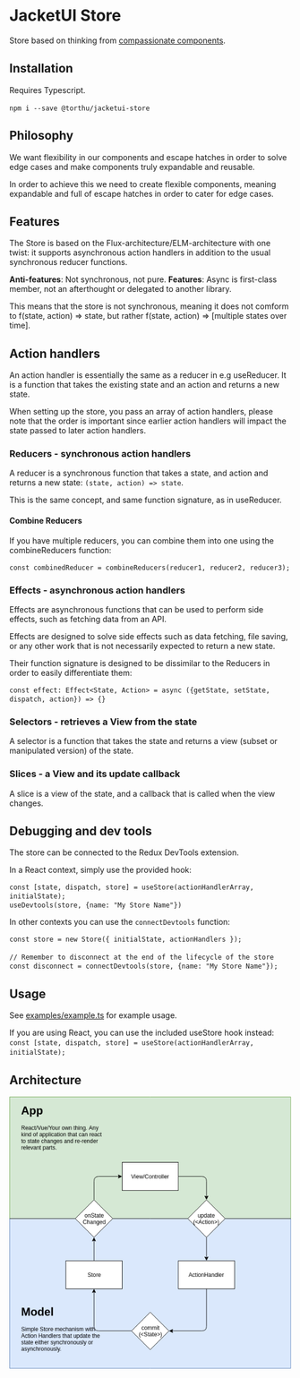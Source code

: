 # JacketUI Store

Store based on thinking from [compassionate components](https://www.youtube.com/watch?v=VKQAS3PNEVw&pp=ygUYY29tcGFzc2lvbmF0ZSBjb21wb25lbnRz).

## Installation

Requires Typescript.

`npm i --save @torthu/jacketui-store`

## Philosophy

We want flexibility in our components and escape hatches in order to solve edge cases and make components truly expandable and reusable.

In order to achieve this we need to create flexible components, meaning expandable and full of escape hatches in order to cater for edge cases.

## Features

The Store is based on the Flux-architecture/ELM-architecture with one twist: it supports asynchronous action handlers in addition to the usual synchronous reducer functions.

**Anti-features**: Not synchronous, not pure.
**Features**: Async is first-class member, not an afterthought or delegated to another library.

This means that the store is not synchronous, meaning it does not comform to f(state, action) => state, but rather f(state, action) => [multiple states over time].

## Action handlers

An action handler is essentially the same as a reducer in e.g useReducer. It is a function that takes the existing state and an action and returns a new state.

When setting up the store, you pass an array of action handlers, please note that the order is important since earlier action handlers will impact the state passed to later action handlers.

### Reducers - synchronous action handlers

A reducer is a synchronous function that takes a state, and action and returns a new state: `(state, action) => state`.

This is the same concept, and same function signature, as in useReducer.

#### Combine Reducers

If you have multiple reducers, you can combine them into one using the combineReducers function:

```
const combinedReducer = combineReducers(reducer1, reducer2, reducer3);
```

### Effects - asynchronous action handlers

Effects are asynchronous functions that can be used to perform side effects, such as fetching data from an API.

Effects are designed to solve side effects such as data fetching, file saving, or any other work that is not necessarily expected to return a new state.

Their function signature is designed to be dissimilar to the Reducers in order to easily differentiate them:

```
const effect: Effect<State, Action> = async ({getState, setState, dispatch, action}) => {}
```

### Selectors - retrieves a View from the state

A selector is a function that takes the state and returns a view (subset or manipulated version) of the state.

### Slices - a View and its update callback

A slice is a view of the state, and a callback that is called when the view changes.

## Debugging and dev tools

The store can be connected to the Redux DevTools extension.

In a React context, simply use the provided hook:

```
const [state, dispatch, store] = useStore(actionHandlerArray, initialState);
useDevtools(store, {name: "My Store Name"})
```

In other contexts you can use the `connectDevtools` function:

```
const store = new Store({ initialState, actionHandlers });

// Remember to disconnect at the end of the lifecycle of the store
const disconnect = connectDevtools(store, {name: "My Store Name"});
```

## Usage

See [examples/example.ts](./examples/example.ts) for example usage.

If you are using React, you can use the included useStore hook instead: `const [state, dispatch, store] = useStore(actionHandlerArray, initialState);`

## Architecture

![Data Flow](docs/DataFlow.png)

```

```
